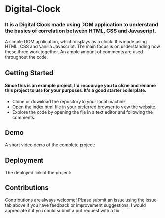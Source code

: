 # Digital-Clock

### It is a Digital Clock made using DOM application to understand the basics of correlation between HTML, CSS and Javascript. 

A simple DOM application, which displays as a clock. It is made using HTML, CSS and Vanilla Javascript. The main focus is on understanding how these three work together. An ample amount of comments are used throughout the code. 


## Getting Started

#### Since this is an example project, I'd encourage you to clone and rename this project to use for your purposes. It's a good starter boilerplate.

* Clone or download the repository to your local machine.
* Open the index.html file in your preferred browser to view the website.
* Explore the code by opening the file in a text editor and following the comments.






## Demo

A short video demo of the complete project:





















## Deployment

The deployed link of the project: 
#### 

## Contributions

Contributions are always welcome! Please submit an issue using the issue tab above if you have feedback or improvement suggestions. I would appreciate it if you could submit a pull request with a fix.
